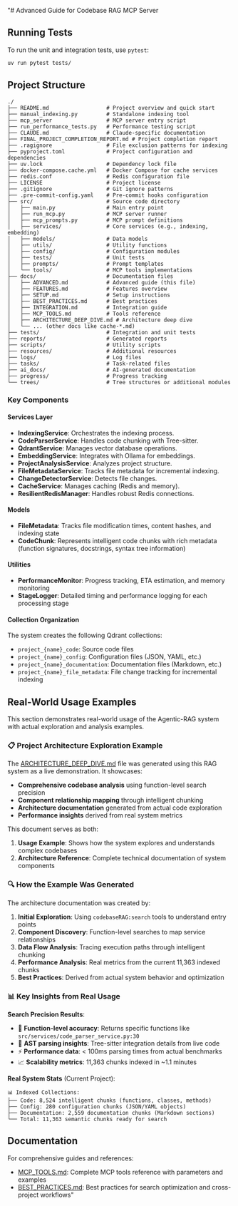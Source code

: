 "# Advanced Guide for Codebase RAG MCP Server

## Running Tests

To run the unit and integration tests, use `pytest`:

```bash
uv run pytest tests/
```

## Project Structure

```
./
├── README.md                  # Project overview and quick start
├── manual_indexing.py         # Standalone indexing tool
├── mcp_server                 # MCP server entry script
├── run_performance_tests.py   # Performance testing script
├── CLAUDE.md                  # Claude-specific documentation
├── FINAL_PROJECT_COMPLETION_REPORT.md # Project completion report
├── .ragignore                 # File exclusion patterns for indexing
├── pyproject.toml             # Project configuration and dependencies
├── uv.lock                    # Dependency lock file
├── docker-compose.cache.yml   # Docker Compose for cache services
├── redis.conf                 # Redis configuration file
├── LICENSE                    # Project license
├── .gitignore                 # Git ignore patterns
├── .pre-commit-config.yaml    # Pre-commit hooks configuration
├── src/                       # Source code directory
│   ├── main.py                # Main entry point
│   ├── run_mcp.py             # MCP server runner
│   ├── mcp_prompts.py         # MCP prompt definitions
│   ├── services/              # Core services (e.g., indexing, embedding)
│   ├── models/                # Data models
│   ├── utils/                 # Utility functions
│   ├── config/                # Configuration modules
│   ├── tests/                 # Unit tests
│   ├── prompts/               # Prompt templates
│   └── tools/                 # MCP tools implementations
├── docs/                      # Documentation files
│   ├── ADVANCED.md            # Advanced guide (this file)
│   ├── FEATURES.md            # Features overview
│   ├── SETUP.md               # Setup instructions
│   ├── BEST_PRACTICES.md      # Best practices
│   ├── INTEGRATION.md         # Integration guide
│   ├── MCP_TOOLS.md           # Tools reference
│   ├── ARCHITECTURE_DEEP_DIVE.md # Architecture deep dive
│   └── ... (other docs like cache-*.md)
├── tests/                     # Integration and unit tests
├── reports/                   # Generated reports
├── scripts/                   # Utility scripts
├── resources/                 # Additional resources
├── logs/                      # Log files
├── tasks/                     # Task-related files
├── ai_docs/                   # AI-generated documentation
├── progress/                  # Progress tracking
└── trees/                     # Tree structures or additional modules
```

### Key Components

#### Services Layer
- **IndexingService**: Orchestrates the indexing process.
- **CodeParserService**: Handles code chunking with Tree-sitter.
- **QdrantService**: Manages vector database operations.
- **EmbeddingService**: Integrates with Ollama for embeddings.
- **ProjectAnalysisService**: Analyzes project structure.
- **FileMetadataService**: Tracks file metadata for incremental indexing.
- **ChangeDetectorService**: Detects file changes.
- **CacheService**: Manages caching (Redis and memory).
- **ResilientRedisManager**: Handles robust Redis connections.

#### Models
- **FileMetadata**: Tracks file modification times, content hashes, and indexing state
- **CodeChunk**: Represents intelligent code chunks with rich metadata (function signatures, docstrings, syntax tree information)

#### Utilities
- **PerformanceMonitor**: Progress tracking, ETA estimation, and memory monitoring
- **StageLogger**: Detailed timing and performance logging for each processing stage

#### Collection Organization
The system creates the following Qdrant collections:
- `project_{name}_code`: Source code files
- `project_{name}_config`: Configuration files (JSON, YAML, etc.)
- `project_{name}_documentation`: Documentation files (Markdown, etc.)
- `project_{name}_file_metadata`: File change tracking for incremental indexing

## Real-World Usage Examples

This section demonstrates real-world usage of the Agentic-RAG system with actual exploration and analysis examples.

### 📋 Project Architecture Exploration Example

The [ARCHITECTURE_DEEP_DIVE.md](ARCHITECTURE_DEEP_DIVE.md) file was generated using this RAG system as a live demonstration. It showcases:

- **Comprehensive codebase analysis** using function-level search precision
- **Component relationship mapping** through intelligent chunking
- **Architecture documentation** generated from actual code exploration
- **Performance insights** derived from real system metrics

This document serves as both:
1. **Usage Example**: Shows how the system explores and understands complex codebases
2. **Architecture Reference**: Complete technical documentation of system components

### 🔍 How the Example Was Generated

The architecture documentation was created by:

1. **Initial Exploration**: Using `codebaseRAG:search` tools to understand entry points
2. **Component Discovery**: Function-level searches to map service relationships
3. **Data Flow Analysis**: Tracing execution paths through intelligent chunking
4. **Performance Analysis**: Real metrics from the current 11,363 indexed chunks
5. **Best Practices**: Derived from actual system behavior and optimization

### 📊 Key Insights from Real Usage

**Search Precision Results**:
- 🎯 **Function-level accuracy**: Returns specific functions like `src/services/code_parser_service.py:30`
- 🌳 **AST parsing insights**: Tree-sitter integration details from live code
- ⚡ **Performance data**: < 100ms parsing times from actual benchmarks
- 📈 **Scalability metrics**: 11,363 chunks indexed in ~1.1 minutes

**Real System Stats** (Current Project):
```
📊 Indexed Collections:
├── Code: 8,524 intelligent chunks (functions, classes, methods)
├── Config: 280 configuration chunks (JSON/YAML objects)
├── Documentation: 2,559 documentation chunks (Markdown sections)
└── Total: 11,363 semantic chunks ready for search
```

## Documentation

For comprehensive guides and references:
- [MCP_TOOLS.md](MCP_TOOLS.md): Complete MCP tools reference with parameters and examples
- [BEST_PRACTICES.md](BEST_PRACTICES.md): Best practices for search optimization and cross-project workflows"
